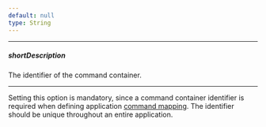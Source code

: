 ```yaml
---
default: null
type: String
---
```

---
##### shortDescription
The identifier of the command container.

---
Setting this option is mandatory, since a command container identifier is required when defining  application [command mapping](/api-reference/40%20SPA%20Framework/HtmlApplication/1%20Configuration/commandMapping.md '/Documentation/ApiReference/SPA_Framework/HtmlApplication/Configuration/#commandMapping'). The identifier should be unique throughout an entire application.
